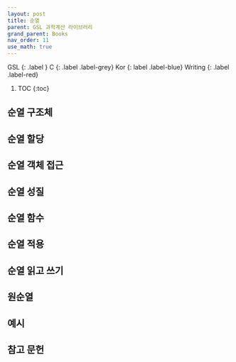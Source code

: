```yaml
---
layout: post
title: 순열
parent: GSL 과학계산 라이브러리
grand_parent: Books
nav_order: 11
use_math: true
---
```


GSL
{: .label }
C
{: .label .label-grey}
Kor
{: label .label-blue}
Writing
{: .label .label-red}

1. TOC
{:toc}

## 순열 구조체

## 순열 할당

## 순열 객체 접근

## 순열 성질

## 순열 함수

## 순열 적용

## 순열 읽고 쓰기

## 원순열

## 예시

## 참고 문헌